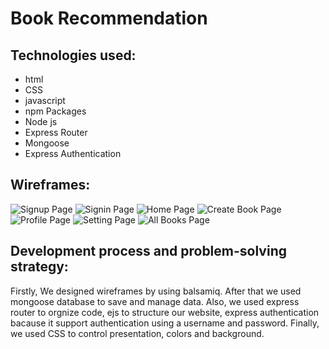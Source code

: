# Book Recommendation
## Technologies used:
- html
- CSS
- javascript
- npm Packages
- Node js
- Express Router
- Mongoose 
- Express Authentication



## Wireframes:
![Signup Page](public/READMEImages/Signup.png)
![Signin Page](public/READMEImages/signin.png)
![Home Page](public/READMEImages/homepage.png)
![Create Book Page](public/READMEImages/CreateBook.png)
![Profile Page](public/READMEImages/Profile.png)
![Setting Page](public/READMEImages/Setting.png)
![All Books Page](public/READMEImages/AllBooks.png)



## Development process and problem-solving strategy:
Firstly, We designed wireframes by using balsamiq. After that we used mongoose database to save and manage data. Also, we used express router to orgnize code, ejs to structure our website,  express authentication bacause it support authentication using a username and password. Finally, we used CSS to control presentation, colors and background.


